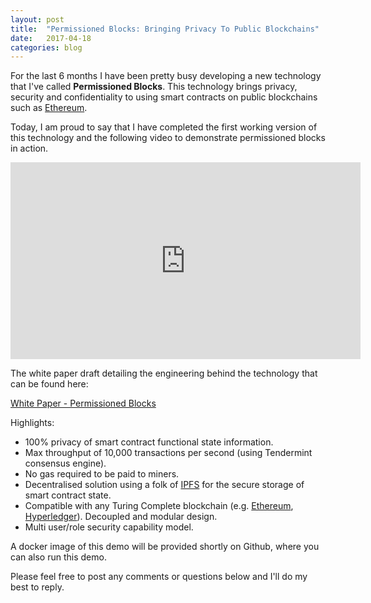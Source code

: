 ```yaml
---
layout: post
title:  "Permissioned Blocks: Bringing Privacy To Public Blockchains"
date:   2017-04-18
categories: blog
---
```


For the last 6 months I have been pretty busy developing a new technology that I've called <b>Permissioned Blocks</b>. This technology brings 
privacy, security and confidentiality to using smart contracts on public blockchains such as [Ethereum](https://www.ethereum.org/). 

Today, I am proud to say that I have completed the first working version of this technology and the following video to demonstrate permissioned blocks in action.

<iframe width="560" height="315" src="https://www.youtube.com/embed/kZNM1GLFdxk" frameborder="0" allowfullscreen></iframe>

<br>

The white paper draft detailing the engineering behind the technology that can be found here:

[White Paper - Permissioned Blocks](https://github.com/autocontracts/permissioned-blocks) 

Highlights:

- 100% privacy of smart contract functional state information.
- Max throughput of 10,000 transactions per second (using Tendermint consensus engine).
- No gas required to be paid to miners.
- Decentralised solution using a folk of [IPFS](https://ipfs.io/) for the secure storage of smart contract state.
- Compatible with any Turing Complete blockchain (e.g. [Ethereum](https://www.ethereum.org/), [Hyperledger](https://www.hyperledger.org/)). Decoupled and modular design.
- Multi user/role security capability model.  

A docker image of this demo will be provided shortly on Github, where you can also run this demo.

Please feel free to post any comments or questions below and I'll do my best to reply.


